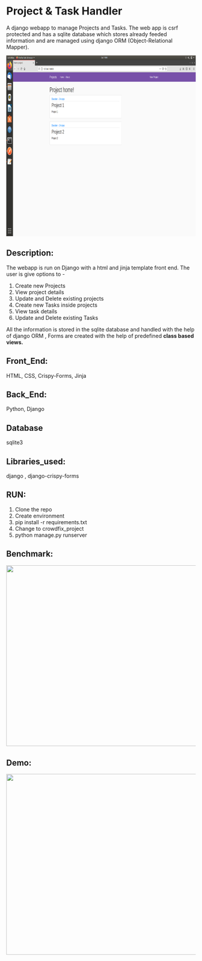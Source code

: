 # Project & Task Handler    
A django webapp to manage Projects and Tasks. The web app is csrf protected and has a sqlite database which stores already feeded information and are managed using django ORM (Object-Relational Mapper). 

<img src="screenshots/homepage.png" width="900" height="480" />

## Description: 
The webapp is run on Django with a html and jinja template front end. 
The user is give options to -
1. Create new Projects
2. View project details
3. Update and Delete existing projects
4. Create new Tasks inside projects
5. View task details
6. Update and Delete existing Tasks

All the information is stored in the sqlite database and handled with the help of django ORM , Forms are created with the help of predefined <b>class based views.</b> 

## Front_End: 
HTML, CSS, Crispy-Forms, Jinja

## Back_End: 
Python, Django 

## Database 
sqlite3

## Libraries_used: 
django , django-crispy-forms 

## RUN: 

1. Clone the repo   
2. Create environment  
3. pip install -r requirements.txt  
4. Change to crowdfix_project
5. python manage.py runserver

## Benchmark:

<img src="assests/benchmark.png" width="640" height="480" />

## Demo:  

<img src="screenshots/Django_Task_Working.gif" width="720" height="480" />
